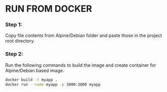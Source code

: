 # RUN FROM DOCKER

### Step 1: 

Copy file contents from Alpine/Debian folder and paste those in the project root directory. 

### Step 2:
Run the following commands to build the image and create container for Alpine/Debian based image.
```sh
docker build -t myapp .
docker run --name myapp -p 3000:3000 myapp
```


